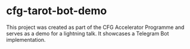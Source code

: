 # cfg-tarot-bot-demo
This project was created as part of the CFG Accelerator Programme and serves as a demo for a lightning talk. It showcases a Telegram Bot implementation.
